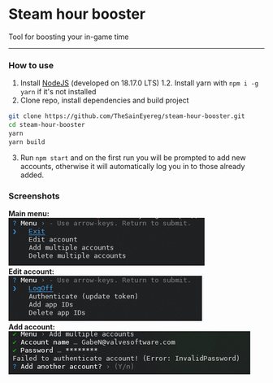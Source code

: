 # Steam hour booster
Tool for boosting your in-game time

---

### How to use

1. Install [NodeJS](https://nodejs.org/) (developed on 18.17.0 LTS)
1.2. Install yarn with `npm i -g yarn` if it's not installed
2. Clone repo, install dependencies and build project
```sh
git clone https://github.com/TheSainEyereg/steam-hour-booster.git
cd steam-hour-booster
yarn
yarn build
```
3. Run `npm start` and on the first run you will be prompted to add new accounts, otherwise it will automatically log you in to those already added.

### Screenshots

**Main menu:**  
![Main menu](.github/screenshots/main_menu.png)  
**Edit account:**  
![Edit account](.github/screenshots/edit_dialog.png)  
**Add account:**  
![Add account](.github/screenshots/add_dialog.png)  
